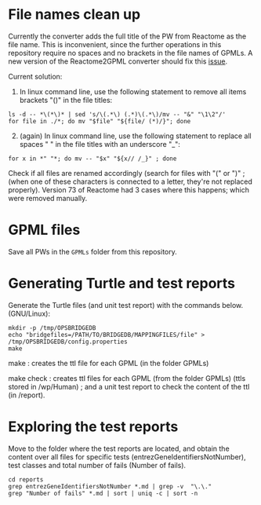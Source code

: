 # File names clean up

Currently the converter adds the full title of the PW from Reactome as the file name. This is inconvenient, since the further operations in this repository require no spaces and no brackets in the file names of GPMLs. A new version of the Reactome2GPML converter should fix this [issue](https://github.com/wikipathways/reactome2gpml-converter/issues/55).

Current solution:
1. In linux command line, use the following statement to remove all items brackets "()" in the file titles:
```
ls -d -- *\(*\)* | sed 's/\(.*\) (.*)\(.*\)/mv -- "&" "\1\2"/'
for file in ./*; do mv "$file" "${file/ (*)/}"; done
```
2. (again) In linux command line, use the following statement to replace all spaces " " in the file titles with an underscore "_":
```
for x in *" "*; do mv -- "$x" "${x// /_}" ; done
```
Check if all files are renamed accordingly (search for files with "(" or ")" ; (when one of these characters is connected to a letter, they're not replaced properly). Version 73 of Reactome had 3 cases where this happens; which were removed manually.

# GPML files

Save all PWs in the `GPMLs` folder from this repository.

# Generating Turtle and test reports

Generate the Turtle files (and unit test report) with the commands below.(GNU/Linux):

```shell
mkdir -p /tmp/OPSBRIDGEDB
echo "bridgefiles=/PATH/TO/BRIDGEDB/MAPPINGFILES/file" > /tmp/OPSBRIDGEDB/config.properties
make
```
make : creates the ttl file for each GPML (in the folder GPMLs)

make check : creates ttl files for each GPML (from the folder GPMLs) (ttls stored in /wp/Human) ; and a unit test report to check the content of the ttl (in /report).


# Exploring the test reports
Move to the folder where the test reports are located, and obtain the content over all files for specific tests (entrezGeneIdentifiersNotNumber), test classes and total number of fails (Number of fails).
```
cd reports
grep entrezGeneIdentifiersNotNumber *.md | grep -v  "\.\."
grep "Number of fails" *.md | sort | uniq -c | sort -n
```
